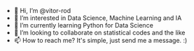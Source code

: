 - 👋 Hi, I’m @vitor-rod
- 👀 I’m interested in Data Science, Machine Learning and IA
- 🌱 I’m currently learning Python for Data Science
- 💞️ I’m looking to collaborate on statistical codes and the like
- 📫 How to reach me? It's simple, just send me a message. :)

<!---
vitor-rod/vitor-rod is a ✨ special ✨ repository because its `README.md` (this file) appears on your GitHub profile.
You can click the Preview link to take a look at your changes.
--->
